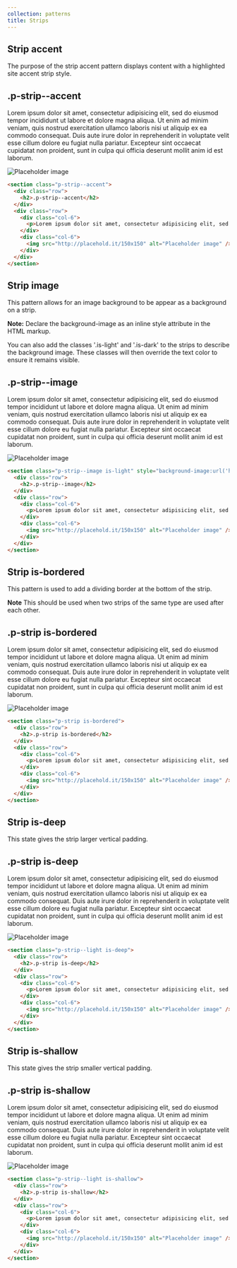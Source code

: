 ```yaml
---
collection: patterns
title: Strips
---
```


## Strip accent
The purpose of the strip accent pattern displays content with a highlighted
site accent strip style.

<section class="p-strip--accent">
  <div class="row">
    <h2>.p-strip--accent</h2>
  </div>
  <div class="row">
    <div class="col-6">
      <p>Lorem ipsum dolor sit amet, consectetur adipisicing elit, sed do eiusmod tempor incididunt ut labore et dolore magna aliqua. Ut enim ad minim veniam, quis nostrud exercitation ullamco laboris nisi ut aliquip ex ea commodo consequat. Duis aute irure dolor in reprehenderit in voluptate velit esse cillum dolore eu fugiat nulla pariatur. Excepteur sint occaecat cupidatat non proident, sunt in culpa qui officia deserunt mollit anim id est laborum.</p>
    </div>
    <div class="col-6">
      <img src="http://placehold.it/150x150" alt="Placeholder image" />
    </div>
  </div>
</section>

```html
<section class="p-strip--accent">
  <div class="row">
    <h2>.p-strip--accent</h2>
  </div>
  <div class="row">
    <div class="col-6">
      <p>Lorem ipsum dolor sit amet, consectetur adipisicing elit, sed do eiusmod tempor incididunt ut labore et dolore magna aliqua. Ut enim ad minim veniam, quis nostrud exercitation ullamco laboris nisi ut aliquip ex ea commodo consequat. Duis aute irure dolor in reprehenderit in voluptate velit esse cillum dolore eu fugiat nulla pariatur. Excepteur sint occaecat cupidatat non proident, sunt in culpa qui officia deserunt mollit anim id est laborum.</p>
    </div>
    <div class="col-6">
      <img src="http://placehold.it/150x150" alt="Placeholder image" />
    </div>
  </div>
</section>
```

## Strip image
This pattern allows for an image background to be appear as a background on a strip.

**Note:** Declare the background-image as an inline style attribute in the HTML markup.

You can also add the classes '.is-light' and '.is-dark' to the strips to describe the background image.
These classes will then override the text color to ensure it remains visible.

<section class="p-strip--image is-light" style="background-image:url('https://assets.ubuntu.com/sites/ubuntu/latest/u/img/backgrounds/image-background-paper.png')">
  <div class="row">
    <h2>.p-strip--image</h2>
  </div>
  <div class="row">
    <div class="col-6">
      <p>Lorem ipsum dolor sit amet, consectetur adipisicing elit, sed do eiusmod tempor incididunt ut labore et dolore magna aliqua. Ut enim ad minim veniam, quis nostrud exercitation ullamco laboris nisi ut aliquip ex ea commodo consequat. Duis aute irure dolor in reprehenderit in voluptate velit esse cillum dolore eu fugiat nulla pariatur. Excepteur sint occaecat cupidatat non proident, sunt in culpa qui officia deserunt mollit anim id est laborum.</p>
    </div>
    <div class="col-6">
      <img src="http://placehold.it/150x150" alt="Placeholder image" />
    </div>
  </div>
</section>

```html
<section class="p-strip--image is-light" style="background-image:url('https://assets.ubuntu.com/sites/ubuntu/latest/u/img/backgrounds/image-background-paper.png')">
  <div class="row">
    <h2>.p-strip--image</h2>
  </div>
  <div class="row">
    <div class="col-6">
      <p>Lorem ipsum dolor sit amet, consectetur adipisicing elit, sed do eiusmod tempor incididunt ut labore et dolore magna aliqua. Ut enim ad minim veniam, quis nostrud exercitation ullamco laboris nisi ut aliquip ex ea commodo consequat. Duis aute irure dolor in reprehenderit in voluptate velit esse cillum dolore eu fugiat nulla pariatur. Excepteur sint occaecat cupidatat non proident, sunt in culpa qui officia deserunt mollit anim id est laborum.</p>
    </div>
    <div class="col-6">
      <img src="http://placehold.it/150x150" alt="Placeholder image" />
    </div>
  </div>
</section>
```

## Strip is-bordered
This pattern is used to add a dividing border at the bottom of the strip.

**Note** This should be used when two strips of the same type are used after each other.

<section class="p-strip is-bordered">
  <div class="row">
    <h2>.p-strip is-bordered</h2>
  </div>
  <div class="row">
    <div class="col-6">
      <p>Lorem ipsum dolor sit amet, consectetur adipisicing elit, sed do eiusmod tempor incididunt ut labore et dolore magna aliqua. Ut enim ad minim veniam, quis nostrud exercitation ullamco laboris nisi ut aliquip ex ea commodo consequat. Duis aute irure dolor in reprehenderit in voluptate velit esse cillum dolore eu fugiat nulla pariatur. Excepteur sint occaecat cupidatat non proident, sunt in culpa qui officia deserunt mollit anim id est laborum.</p>
    </div>
    <div class="col-6">
      <img src="http://placehold.it/150x150" alt="Placeholder image" />
    </div>
  </div>
</section>

```html
<section class="p-strip is-bordered">
  <div class="row">
    <h2>.p-strip is-bordered</h2>
  </div>
  <div class="row">
    <div class="col-6">
      <p>Lorem ipsum dolor sit amet, consectetur adipisicing elit, sed do eiusmod tempor incididunt ut labore et dolore magna aliqua. Ut enim ad minim veniam, quis nostrud exercitation ullamco laboris nisi ut aliquip ex ea commodo consequat. Duis aute irure dolor in reprehenderit in voluptate velit esse cillum dolore eu fugiat nulla pariatur. Excepteur sint occaecat cupidatat non proident, sunt in culpa qui officia deserunt mollit anim id est laborum.</p>
    </div>
    <div class="col-6">
      <img src="http://placehold.it/150x150" alt="Placeholder image" />
    </div>
  </div>
</section>
```

## Strip is-deep
This state gives the strip larger vertical padding.

<section class="p-strip--light is-deep">
  <div class="row">
    <h2>.p-strip is-deep</h2>
  </div>
  <div class="row">
    <div class="col-6">
      <p>Lorem ipsum dolor sit amet, consectetur adipisicing elit, sed do eiusmod tempor incididunt ut labore et dolore magna aliqua. Ut enim ad minim veniam, quis nostrud exercitation ullamco laboris nisi ut aliquip ex ea commodo consequat. Duis aute irure dolor in reprehenderit in voluptate velit esse cillum dolore eu fugiat nulla pariatur. Excepteur sint occaecat cupidatat non proident, sunt in culpa qui officia deserunt mollit anim id est laborum.</p>
    </div>
    <div class="col-6">
      <img src="http://placehold.it/150x150" alt="Placeholder image" />
    </div>
  </div>
</section>

```html
<section class="p-strip--light is-deep">
  <div class="row">
    <h2>.p-strip is-deep</h2>
  </div>
  <div class="row">
    <div class="col-6">
      <p>Lorem ipsum dolor sit amet, consectetur adipisicing elit, sed do eiusmod tempor incididunt ut labore et dolore magna aliqua. Ut enim ad minim veniam, quis nostrud exercitation ullamco laboris nisi ut aliquip ex ea commodo consequat. Duis aute irure dolor in reprehenderit in voluptate velit esse cillum dolore eu fugiat nulla pariatur. Excepteur sint occaecat cupidatat non proident, sunt in culpa qui officia deserunt mollit anim id est laborum.</p>
    </div>
    <div class="col-6">
      <img src="http://placehold.it/150x150" alt="Placeholder image" />
    </div>
  </div>
</section>
```

## Strip is-shallow
This state gives the strip smaller vertical padding.

<section class="p-strip--light is-shallow">
  <div class="row">
    <h2>.p-strip is-shallow</h2>
  </div>
  <div class="row">
    <div class="col-6">
      <p>Lorem ipsum dolor sit amet, consectetur adipisicing elit, sed do eiusmod tempor incididunt ut labore et dolore magna aliqua. Ut enim ad minim veniam, quis nostrud exercitation ullamco laboris nisi ut aliquip ex ea commodo consequat. Duis aute irure dolor in reprehenderit in voluptate velit esse cillum dolore eu fugiat nulla pariatur. Excepteur sint occaecat cupidatat non proident, sunt in culpa qui officia deserunt mollit anim id est laborum.</p>
    </div>
    <div class="col-6">
      <img src="http://placehold.it/150x150" alt="Placeholder image" />
    </div>
  </div>
</section>

```html
<section class="p-strip--light is-shallow">
  <div class="row">
    <h2>.p-strip is-shallow</h2>
  </div>
  <div class="row">
    <div class="col-6">
      <p>Lorem ipsum dolor sit amet, consectetur adipisicing elit, sed do eiusmod tempor incididunt ut labore et dolore magna aliqua. Ut enim ad minim veniam, quis nostrud exercitation ullamco laboris nisi ut aliquip ex ea commodo consequat. Duis aute irure dolor in reprehenderit in voluptate velit esse cillum dolore eu fugiat nulla pariatur. Excepteur sint occaecat cupidatat non proident, sunt in culpa qui officia deserunt mollit anim id est laborum.</p>
    </div>
    <div class="col-6">
      <img src="http://placehold.it/150x150" alt="Placeholder image" />
    </div>
  </div>
</section>
```
